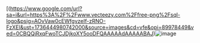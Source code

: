 [(https://www.google.com/url?sa=i&url=https%3A%2F%2Fwww.vecteezy.com%2Ffree-png%2Fsql-logo&psig=AOvVaw0cEWfgvzeIf-zRNO-FzXEl&ust=1736444980742000&source=images&cd=vfe&opi=89978449&ved=0CBQQjRxqFwoTCJDjkoXY5ooDFQAAAAAdAAAAABAJ)![image](https://github.com/user-attachments/assets/fc3a2136-a9c5-49be-9275-0c4f8711adf1)

